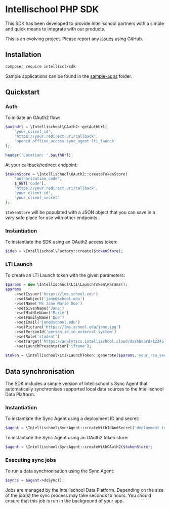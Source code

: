 # Intellischool PHP SDK

This SDK has been developed to provide Intellischool partners with a simple and quick means to integrate with our products. 

This is an evolving project. Please report any [issues](https://github.com/intelliscl/sdk-php/issues) using GitHub.


## Installation

```bash
composer require intelliscl/sdk
```
Sample applications can be found in the [sample-apps](sample-apps/) folder.


## Quickstart

### Auth

To initiate an OAuth2 flow:

```php
$authUrl = \Intellischool\OAuth2::getAuthUrl(
    'your_client_id',
    'https://your.redirect.uri/callback',
    'openid offline_access sync_agent lti_launch'
);

header('Location: '.$authUrl);
```

At your callback/redirect endpoint:

```php
$tokenStore = \Intellischool\OAuth2::createTokenStore(
    'authorization_code',
    $_GET['code'],
    'https://your.redirect.uri/callback',
    'your_client_id',
    'your_client_secret'
);
```

`$tokenStore` will be populated with a JSON object that you can save in a *very* safe place for use with other endpoints.


### Instantiation

To instantiate the SDK using an OAuth2 access token:

```php
$idap = \Intellischool\Factory::create($tokenStore);
```


### LTI Launch

To create an LTI Launch token with the given parameters:

```php
$params = new \Intellischool\Lti\LaunchToken\Params();
$params
    ->setIssuer('https://lms.school.edu')
    ->setSubject('jane@school.edu')
    ->setName('Ms Jane Marie Doe')
    ->setGivenName('Jane')
    ->setMiddleName('Marie')
    ->setFamilyName('Doe')
    ->setEmail('jane@school.edu')
    ->setPicture('https://lms.school.edu/jane.jpg')
    ->setPersonId('person_id_in_external_system')
    ->setRole('student')
    ->setTarget('https://analytics.intellischool.cloud/dashboard/12345')
    ->setLaunchPresentation('iframe');
    
$token = \Intellischool\Lti\LaunchToken::generate($params,'your_rsa_secret_key');
```


## Data synchronisation

The SDK includes a simple version of Intellischool's Sync Agent that automatically synchronises supported local data sources to the Intellischool Data Plaftorm.


### Instantiation

To instantiate the Sync Agent using a deployment ID and secret:

```php
$agent = \Intellischool\SyncAgent::createWithIdAndSecret('deployment_id','deployment_secret');
```

To instantiate the Sync Agent using an OAuth2 token store:

```php
$agent = \Intellischool\SyncAgent::createWithOAuth2($tokenStore);
```

### Executing sync jobs

To run a data synchronisation using the Sync Agent:

```php
$syncs = $agent->doSync();
```

Jobs are managed by the Intellischool Data Platform. Depending on the size of the job(s) the sync process may take seconds to hours. You should ensure that this job is run in the background of your app.
